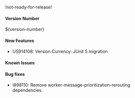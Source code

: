 !not-ready-for-release!

#### Version Number
${version-number}

#### New Features
- US914108: Version Currency: JUnit 5 migration

#### Known Issues

#### Bug fixes
- I898110: Remove worker-message-prioritization-rerouting dependencies.
